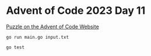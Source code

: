 # Advent of Code 2023 Day 11

[Puzzle on the Advent of Code Website](https://adventofcode.com/2023/day/11)

```shell
go run main.go input.txt
```

```shell
go test
```